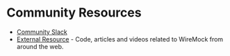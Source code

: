# Community Resources

* [Community Slack](https://slack.wiremock.org/)
* [External Resource](./external.md) - Code, articles and videos related to WireMock from around the web.
